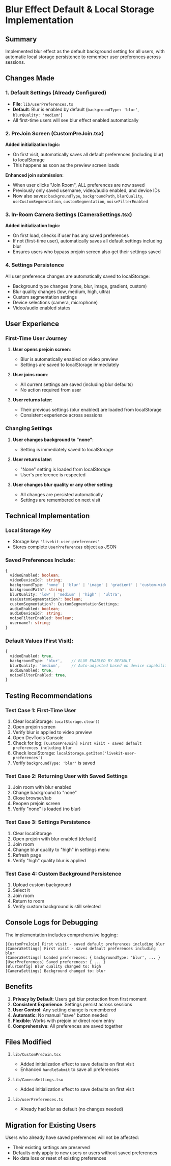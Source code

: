 # Blur Effect Default & Local Storage Implementation

## Summary
Implemented blur effect as the default background setting for all users, with automatic local storage persistence to remember user preferences across sessions.

## Changes Made

### 1. Default Settings (Already Configured)
- **File**: `lib/userPreferences.ts`
- **Default**: Blur is enabled by default (`backgroundType: 'blur'`, `blurQuality: 'medium'`)
- All first-time users will see blur effect enabled automatically

### 2. PreJoin Screen (CustomPreJoin.tsx)
**Added initialization logic:**
- On first visit, automatically saves all default preferences (including blur) to localStorage
- This happens as soon as the preview screen loads

**Enhanced join submission:**
- When user clicks "Join Room", ALL preferences are now saved
- Previously only saved username, video/audio enabled, and device IDs
- Now also saves: `backgroundType`, `backgroundPath`, `blurQuality`, `useCustomSegmentation`, `customSegmentation`, `noiseFilterEnabled`

### 3. In-Room Camera Settings (CameraSettings.tsx)
**Added initialization logic:**
- On first load, checks if user has any saved preferences
- If not (first-time user), automatically saves all default settings including blur
- Ensures users who bypass prejoin screen also get their settings saved

### 4. Settings Persistence
All user preference changes are automatically saved to localStorage:
- Background type changes (none, blur, image, gradient, custom)
- Blur quality changes (low, medium, high, ultra)
- Custom segmentation settings
- Device selections (camera, microphone)
- Video/audio enabled states

## User Experience

### First-Time User Journey
1. **User opens prejoin screen**: 
   - Blur is automatically enabled on video preview
   - Settings are saved to localStorage immediately
   
2. **User joins room**:
   - All current settings are saved (including blur defaults)
   - No action required from user

3. **User returns later**:
   - Their previous settings (blur enabled) are loaded from localStorage
   - Consistent experience across sessions

### Changing Settings
1. **User changes background to "none"**:
   - Setting is immediately saved to localStorage
   
2. **User returns later**:
   - "None" setting is loaded from localStorage
   - User's preference is respected

3. **User changes blur quality or any other setting**:
   - All changes are persisted automatically
   - Settings are remembered on next visit

## Technical Implementation

### Local Storage Key
- Storage key: `'livekit-user-preferences'`
- Stores complete `UserPreferences` object as JSON

### Saved Preferences Include:
```typescript
{
  videoEnabled: boolean;
  videoDeviceId?: string;
  backgroundType: 'none' | 'blur' | 'image' | 'gradient' | 'custom-video' | 'custom-image';
  backgroundPath?: string;
  blurQuality: 'low' | 'medium' | 'high' | 'ultra';
  useCustomSegmentation?: boolean;
  customSegmentation?: CustomSegmentationSettings;
  audioEnabled: boolean;
  audioDeviceId?: string;
  noiseFilterEnabled: boolean;
  username?: string;
}
```

### Default Values (First Visit):
```typescript
{
  videoEnabled: true,
  backgroundType: 'blur',    // BLUR ENABLED BY DEFAULT
  blurQuality: 'medium',     // Auto-adjusted based on device capabilities
  audioEnabled: true,
  noiseFilterEnabled: true,
}
```

## Testing Recommendations

### Test Case 1: First-Time User
1. Clear localStorage: `localStorage.clear()`
2. Open prejoin screen
3. Verify blur is applied to video preview
4. Open DevTools Console
5. Check for log: `[CustomPreJoin] First visit - saved default preferences including blur`
6. Check localStorage: `localStorage.getItem('livekit-user-preferences')`
7. Verify `backgroundType: 'blur'` is saved

### Test Case 2: Returning User with Saved Settings
1. Join room with blur enabled
2. Change background to "none"
3. Close browser/tab
4. Reopen prejoin screen
5. Verify "none" is loaded (no blur)

### Test Case 3: Settings Persistence
1. Clear localStorage
2. Open prejoin with blur enabled (default)
3. Join room
4. Change blur quality to "high" in settings menu
5. Refresh page
6. Verify "high" quality blur is applied

### Test Case 4: Custom Background Persistence
1. Upload custom background
2. Select it
3. Join room
4. Return to room
5. Verify custom background is still selected

## Console Logs for Debugging

The implementation includes comprehensive logging:

```
[CustomPreJoin] First visit - saved default preferences including blur
[CameraSettings] First visit - saved default preferences including blur
[CameraSettings] Loaded preferences: { backgroundType: 'blur', ... }
[UserPreferences] Saved preferences: { ... }
[BlurConfig] Blur quality changed to: high
[CameraSettings] Background changed to: blur
```

## Benefits

1. **Privacy by Default**: Users get blur protection from first moment
2. **Consistent Experience**: Settings persist across sessions
3. **User Control**: Any setting change is remembered
4. **Automatic**: No manual "save" button needed
5. **Flexible**: Works with prejoin or direct room entry
6. **Comprehensive**: All preferences are saved together

## Files Modified

1. `lib/CustomPreJoin.tsx`
   - Added initialization effect to save defaults on first visit
   - Enhanced `handleSubmit` to save all preferences

2. `lib/CameraSettings.tsx`
   - Added initialization effect to save defaults on first visit

3. `lib/userPreferences.ts`
   - Already had blur as default (no changes needed)

## Migration for Existing Users

Users who already have saved preferences will not be affected:
- Their existing settings are preserved
- Defaults only apply to new users or users without saved preferences
- No data loss or reset of existing preferences



